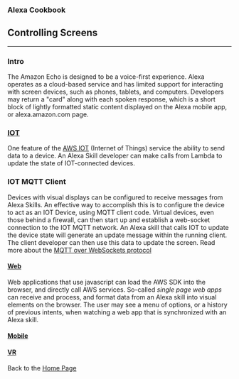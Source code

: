 ### Alexa Cookbook
## Controlling Screens <a id="title"></a>
<hr />

### Intro
The Amazon Echo is designed to be a voice-first experience.  Alexa operates as a cloud-based service and has limited support for interacting with screen devices, such as phones, tablets, and computers.
Developers may return a "card" along with each spoken response, which is a short block of lightly formatted static content displayed on the Alexa mobile app, or alexa.amazon.com page.

### [IOT](IOT#title)
One feature of the [AWS IOT](https://aws.amazon.com/iot/) (Internet of Things) service the ability to send data to a device.  An Alexa Skill developer can make calls from Lambda to update the state of IOT-connected devices.

### IOT MQTT Client
Devices with visual displays can be configured to receive messages from Alexa Skills.  An effective way to accomplish this is to configure the device to act as an IOT Device, using MQTT client code.  Virtual devices, even those behind a firewall, can then start up and establish a web-socket connection to the IOT MQTT network.  An Alexa skill that calls IOT to update the device state will generate an update message within the running client.
The client developer can then use this data to update the screen.
Read more about the [MQTT over WebSockets protocol](http://docs.aws.amazon.com/iot/latest/developerguide/protocols.html)

#### [Web](Web#title)
Web applications that use javascript can load the AWS SDK into the browser, and directly call AWS services.
So-called *single page web apps* can receive and process, and format data from an Alexa skill into visual elements on the browser.
The user may see a menu of options, or a history of previous intents, when watching a web app that is synchronized with an Alexa skill.

#### [Mobile](Mobile#title)


#### [VR](VR#title)




Back to the [Home Page](../README.md#title)

